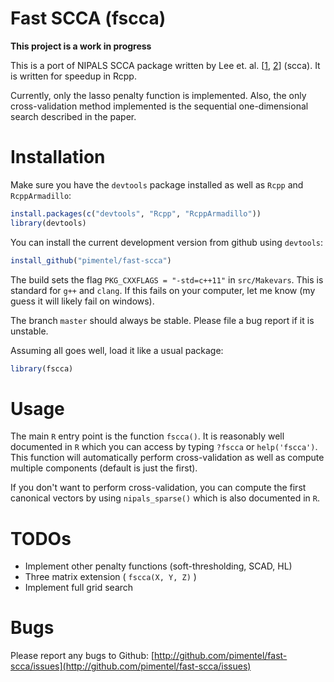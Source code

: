 # Fast SCCA (fscca)

**This project is a work in progress**

This is a port of NIPALS SCCA package written by Lee et. al.
\[[1](http://fafner.meb.ki.se/personal/yudpaw/?page_id=13),
[2](http://www.degruyter.com/view/j/sagmb.2011.10.issue-1/sagmb.2011.10.1.1638/sagmb.2011.10.1.1638.xml)\]
(scca). It is written for speedup in Rcpp.

Currently, only the lasso penalty function is implemented. Also, the only
cross-validation method implemented is the sequential one-dimensional search
described in the paper.

# Installation

Make sure you have the `devtools` package installed as well as `Rcpp` and
`RcppArmadillo`:

```R
install.packages(c("devtools", "Rcpp", "RcppArmadillo"))
library(devtools)
```

You can install the current development version from github using `devtools`:

```R
install_github("pimentel/fast-scca")
```

The build sets the flag `PKG_CXXFLAGS = "-std=c++11"` in `src/Makevars`. This
is standard for `g++` and `clang`. If this fails on your computer, let me know
(my guess it will likely fail on windows).

The branch `master` should always be stable. Please file a bug report if it is
unstable.

Assuming all goes well, load it like a usual package:

```R
library(fscca)
```

# Usage

The main `R` entry point is the function `fscca()`. It is reasonably well
documented in `R` which you can access by typing `?fscca` or `help('fscca')`.
This function will automatically perform cross-validation as well as compute
multiple components (default is just the first).

If you don't want to perform cross-validation, you can compute the first
canonical vectors by using `nipals_sparse()` which is also documented in `R`.

# TODOs

* Implement other penalty functions (soft-thresholding, SCAD, HL)
* Three matrix extension ( `fscca(X, Y, Z)` )
* Implement full grid search

# Bugs

Please report any bugs to Github:
[http://github.com/pimentel/fast-scca/issues](http://github.com/pimentel/fast-scca/issues)
